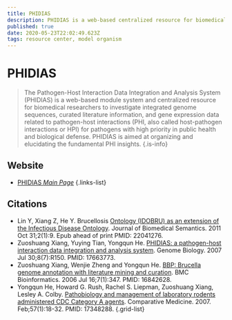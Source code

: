 ```yaml
---
title: PHIDIAS
description: PHIDIAS is a web-based centralized resource for biomedical researchers to investigate integrated genome sequences, curated literature information, and gene expression data related to pathogen-host interactions for pathogens with high priority.
published: true
date: 2020-05-23T22:02:49.623Z
tags: resource center, model organism
---
```


# PHIDIAS

> The Pathogen-Host Interaction Data Integration and Analysis System (PHIDIAS) is a web-based module system and centralized resource for biomedical researchers to investigate integrated genome sequences, curated literature information, and gene expression data related to pathogen-host interactions (PHI, also called host-pathogen interactions or HPI) for pathogens with high priority in public health and biological defense. PHIDIAS is aimed at organizing and elucidating the fundamental PHI insights.
{.is-info}

 

## Website 

- [PHIDIAS *Main Page*](http://www.phidias.us/index.php)
 {.links-list}

## Citations


- Lin Y, Xiang Z, He Y. Brucellosis [Ontology (IDOBRU) as an extension of the Infectious Disease Ontology](http://www.ncbi.nlm.nih.gov/pubmed/22041276). Journal of Biomedical Semantics. 2011 Oct 31;2(1):9. Epub ahead of print PMID: 22041276.
- Zuoshuang Xiang, Yuying Tian, Yongqun He. [PHIDIAS: a pathogen-host interaction data integration and analysis system](http://www.ncbi.nlm.nih.gov/pubmed/17663773). Genome Biology. 2007 Jul 30;8(7):R150. PMID: 17663773.
- Zuoshuang Xiang, Wenjie Zheng and Yongqun He. [BBP: Brucella genome annotation with literature mining and curation](http://www.ncbi.nlm.nih.gov/pubmed/16842628). BMC Bioinformatics. 2006 Jul 16;7(1):347. PMID: 16842628.
- Yongqun He, Howard G. Rush, Rachel S. Liepman, Zuoshuang Xiang, Lesley A. Colby. [Pathobiology and management of laboratory rodents administered CDC Category A agents](http://www.ncbi.nlm.nih.gov/pubmed/17348288). Comparative Medicine. 2007. Feb;57(1):18-32. PMID: 17348288.
{.grid-list}
